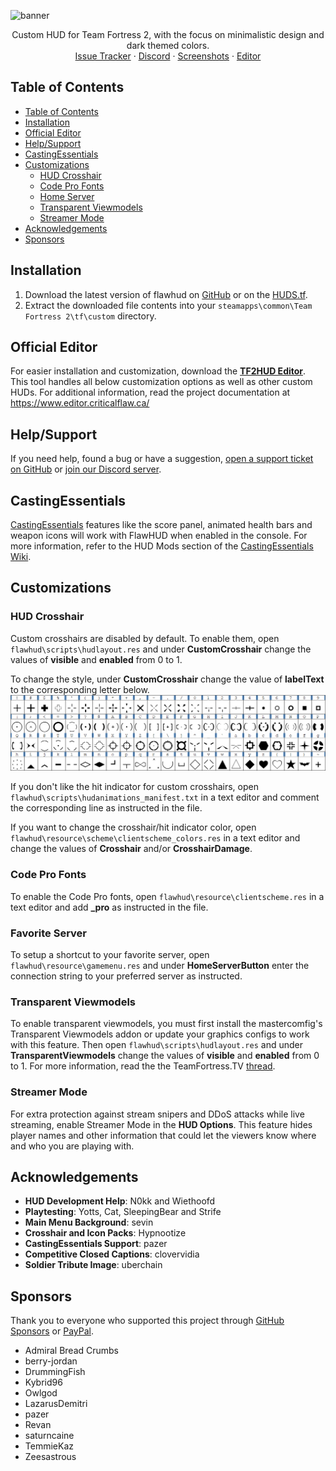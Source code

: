<!-- TITLE -->
![banner](https://user-images.githubusercontent.com/6818236/123499065-fba2e480-d601-11eb-96e4-e0879c7b2fbd.png)
<p align="center">
  <p align="center">
    Custom HUD for Team Fortress 2, with the focus on minimalistic design and dark themed colors.
    <br />
    <a href="https://github.com/CriticalFlaw/flawhud/issues">Issue Tracker</a>
    ·
    <a href="https://discord.gg/hTdtK9vBhE">Discord</a>
    ·
    <a href="https://imgur.com/a/0whDjXr">Screenshots</a>
    ·
    <a href="https://github.com/CriticalFlaw/TF2HUD.Editor/releases/latest">Editor</a>
  </p>
</p>

<!-- TABLE OF CONTENTS -->
## Table of Contents
- [Table of Contents](#table-of-contents)
- [Installation](#installation)
- [Official Editor](#official-editor)
- [Help/Support](#help/support)
- [CastingEssentials](#castingessentials)
- [Customizations](#customizations)
  - [HUD Crosshair](#hud-crosshair)
  - [Code Pro Fonts](#code-pro-fonts)
  - [Home Server](#home-server)
  - [Transparent Viewmodels](#transparent-viewmodels)
  - [Streamer Mode](#streamer-mode)
- [Acknowledgements](#acknowledgements)
- [Sponsors](#sponsors)

<!-- INSTALLATION -->
## Installation
1. Download the latest version of flawhud on [GitHub][download-link] or on the [HUDS.tf](https://huds.tf/site/s-FlawHUD).
2. Extract the downloaded file contents into your `steamapps\common\Team Fortress 2\tf\custom` directory.

<!-- HUD EDITOR -->
## Official Editor
For easier installation and customization, download the [**TF2HUD Editor**][editor-link]. This tool handles all below customization options as well as other custom HUDs. For additional information, read the project documentation at https://www.editor.criticalflaw.ca/

<!-- SUPPORT -->
## Help/Support
If you need help, found a bug or have a suggestion, [open a support ticket on GitHub][issues-link] or [join our Discord server][discord-link].

<!-- CASTINGESSENTIALS -->
## CastingEssentials
[CastingEssentials][ce-release] features like the score panel, animated health bars and weapon icons will work with FlawHUD when enabled in the console. For more information, refer to the HUD Mods section of the [CastingEssentials Wiki][ce-wiki].

<!-- CUSTOMIZATIONS -->
## Customizations

### HUD Crosshair
Custom crosshairs are disabled by default. To enable them, open `flawhud\scripts\hudlayout.res` and under **CustomCrosshair** change the values of **visible** and **enabled** from 0 to 1.

To change the style, under **CustomCrosshair** change the value of **labelText** to the corresponding letter below.
![banner](https://raw.githubusercontent.com/Hypnootize/TF2-Hud-Crosshairs/master/crosshairs/TF2Crosshairs.png)

If you don't like the hit indicator for custom crosshairs, open `flawhud\scripts\hudanimations_manifest.txt` in a text editor and comment the corresponding line as instructed in the file.

If you want to change the crosshair/hit indicator color, open `flawhud\resource\scheme\clientscheme_colors.res` in a text editor and change the values of **Crosshair** and/or **CrosshairDamage**.

### Code Pro Fonts
To enable the Code Pro fonts, open `flawhud\resource\clientscheme.res` in a text editor and add **_pro** as instructed in the file.

### Favorite Server
To setup a shortcut to your favorite server, open `flawhud\resource\gamemenu.res` and under **HomeServerButton** enter the connection string to your preferred server as instructed.

### Transparent Viewmodels
To enable transparent viewmodels, you must first install the mastercomfig's Transparent Viewmodels addon or update your graphics configs to work with this feature. Then open `flawhud\scripts\hudlayout.res` and under **TransparentViewmodels** change the values of **visible** and **enabled** from 0 to 1. For more information, read the the TeamFortress.TV [thread][tftv-link].

### Streamer Mode
For extra protection against stream snipers and DDoS attacks while live streaming, enable Streamer Mode in the **HUD Options**. This feature hides player names and other information that could let the viewers know where and who you are playing with.

<!-- ACKNOWLEDGEMENTS -->
## Acknowledgements
* **HUD Development Help**: N0kk and Wiethoofd
* **Playtesting**: Yotts, Cat, SleepingBear and Strife
* **Main Menu Background**: sevin
* **Crosshair and Icon Packs**: Hypnootize
* **CastingEssentials Support**: pazer
* **Competitive Closed Captions**: clovervidia
* **Soldier Tribute Image**: uberchain

<!-- SPONSORS -->
## Sponsors
Thank you to everyone who supported this project through [GitHub Sponsors][sponsors-link] or [PayPal][paypal-link].
* Admiral Bread Crumbs
* berry-jordan
* DrummingFish
* Kybrid96
* Owlgod
* LazarusDemitri
* pazer
* Revan
* saturncaine
* TemmieKaz
* Zeesastrous

<!-- LINKS -->
[download-link]: https://github.com/CriticalFlaw/flawhud/archive/refs/heads/master.zip
[crosshairs-link]: https://raw.githubusercontent.com/Hypnootize/TF2-Hud-Crosshairs/master/crosshairs/TF2Crosshairs.png
[paypal-link]: https://www.paypal.com/donate?business=8BHEWCPRMDDEJ&item_name=FlawHUD+Donation
[tftv-link]: https://www.teamfortress.tv/21928/transparent-viewmodels-in-any-hud
[ce-release]: https://github.com/PazerOP/CastingEssentials/releases/latest
[ce-wiki]: https://github.com/PazerOP/CastingEssentials/wiki/HUD-Mods
[sponsors-link]: https://github.com/sponsors/CriticalFlaw
[editor-link]: https://github.com/CriticalFlaw/TF2HUD.Editor/releases/latest
[issues-link]: https://github.com/CriticalFlaw/flawhud/issues
[discord-link]: https://discord.gg/hTdtK9vBhE
